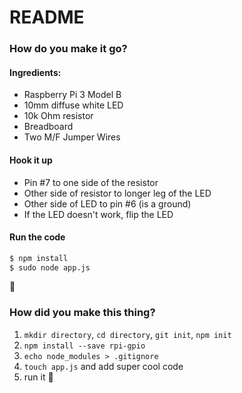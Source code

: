 # README

### How do you make it go?

#### Ingredients:

* Raspberry Pi 3 Model B
* 10mm diffuse white LED
* 10k Ohm resistor
* Breadboard
* Two M/F Jumper Wires

#### Hook it up

* Pin #7 to one side of the resistor
* Other side of resistor to longer leg of the LED
* Other side of LED to pin #6 (is a ground)
* If the LED doesn't work, flip the LED

#### Run the code

```sh
$ npm install
$ sudo node app.js
```

:rotating_light:

### How did you make this thing?

1. `mkdir directory`, `cd directory`, `git init`, `npm init`
1. `npm install --save rpi-gpio`
1. `echo node_modules > .gitignore`
1. `touch app.js` and add super cool code
1. run it :tada:

